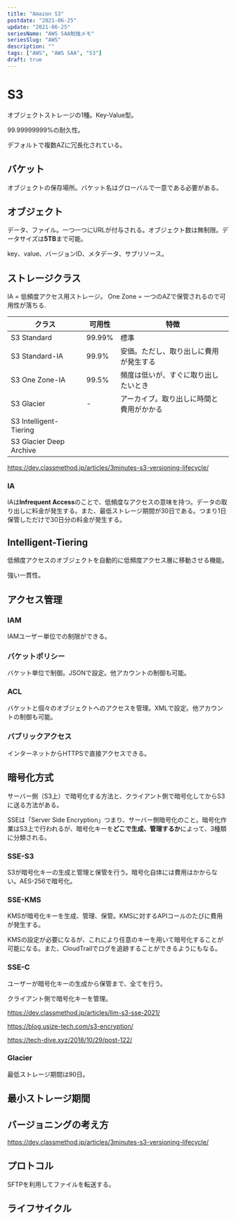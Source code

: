 ```yaml
---
title: "Amazon S3"
postdate: "2021-06-25"
update: "2021-06-25"
seriesName: "AWS SAA勉強メモ"
seriesSlug: "AWS"
description: ""
tags: ["AWS", "AWS SAA", "S3"]
draft: true
---
```


# S3

オブジェクトストレージの1種。Key-Value型。

99.99999999%の耐久性。

デフォルトで複数AZに冗長化されている。

## バケット

オブジェクトの保存場所。バケット名はグローバルで一意である必要がある。

## オブジェクト

データ、ファイル。一つ一つにURLが付与される。オブジェクト数は無制限。データサイズは**5TB**まで可能。

key、value、バージョンID、メタデータ、サブリソース。

## ストレージクラス

IA = 低頻度アクセス用ストレージ。
One Zone = 一つのAZで保管されるので可用性が落ちる.

|クラス|可用性|特徴|
|---|---|---|
|S3 Standard|99.99%|標準|
|S3 Standard-IA|99.9%|安価。ただし、取り出しに費用が発生する|
|S3 One Zone-IA|99.5%|頻度は低いが、すぐに取り出したいとき|
|S3 Glacier|-|アーカイブ。取り出しに時間と費用がかかる|
|S3 Intelligent-Tiering|
|S3 Glacier Deep Archive|

https://dev.classmethod.jp/articles/3minutes-s3-versioning-lifecycle/

### IA

IAは**Infrequent Access**のことで、低頻度なアクセスの意味を持つ。データの取り出しに料金が発生する。また、最低ストレージ期間が30日である。つまり1日保管しただけで30日分の料金が発生する。

## Intelligent-Tiering

低頻度アクセスのオブジェクトを自動的に低頻度アクセス層に移動させる機能。

強い一貫性。

## アクセス管理

### IAM

IAMユーザー単位での制限ができる。

### バケットポリシー

バケット単位で制御。JSONで設定。他アカウントの制御も可能。

### ACL

バケットと個々のオブジェクトへのアクセスを管理。XMLで設定。他アカウントの制御も可能。

### バブリックアクセス

インターネットからHTTPSで直接アクセスできる。
## 暗号化方式

サーバー側（S3上）で暗号化する方法と、クライアント側で暗号化してからS3に送る方法がある。

SSEは「Server Side Encryption」つまり、サーバー側暗号化のこと。暗号化作業はS3上で行われるが、暗号化キーを**どこで生成、管理するか**によって、3種類に分類される。

### SSE-S3

S3が暗号化キーの生成と管理と保管を行う。暗号化自体には費用はかからない。AES-256で暗号化。

### SSE-KMS

KMSが暗号化キーを生成、管理、保管。KMSに対するAPIコールのたびに費用が発生する。

KMSの設定が必要になるが、これにより任意のキーを用いて暗号化することが可能になる。また、CloudTrailでログを追跡することができるようにもなる。

### SSE-C

ユーザーが暗号化キーの生成から保管まで、全てを行う。

クライアント側で暗号化キーを管理。

https://dev.classmethod.jp/articles/lim-s3-sse-2021/

https://blog.usize-tech.com/s3-encryption/

https://tech-dive.xyz/2018/10/29/post-122/

### Glacier

最低ストレージ期間は90日。

## 最小ストレージ期間



## バージョニングの考え方

https://dev.classmethod.jp/articles/3minutes-s3-versioning-lifecycle/

## プロトコル

SFTPを利用してファイルを転送する。
## ライフサイクル

